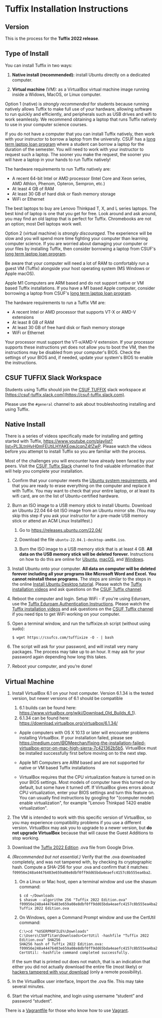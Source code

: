 # Tuffix Installation Instructions

## Version

This is the process for the **Tuffix 2022 release**.

## Type of Install

You can install Tuffix in two ways:

  1. **Native install (recommended):** install Ubuntu directly on a dedicated computer.

  1. **Virtual machine** (VM): as a VirtualBox virtual machine image running inside a Widows, MacOS, or Linux computer.

Option 1 (native) is *strongly recommended* for students because running natively allows Tuffix to make full use of your hardware, allowing software to run quickly and efficiently, and peripherals such as USB drives and wifi to work seamlessly. We recommend obtaining a laptop that runs Tuffix natively to use in your computer science courses.

If you do not have a computer that you can install Tuffix natively, then work with your instructor to borrow a laptop from the university. CSUF has a [long term laptop loan program](https://www.fullerton.edu/it/students/equipment/longtermlaptop.php) where a student can borrow a laptop for the duration of the semester. You will need to work with your instructor to request such a laptop. The sooner you make the request, the sooner you will have a laptop in your hands to run Tuffix natively! 

The hardware requirements to run Tuffix natively are:
* A recent 64-bit Intel or AMD processor (Intel Core and Xeon series, AMD Athlon, Phenom, Opteron, Sempron, etc.)
* At least 4 GB of RAM
* At least 30 GB of hard disk or flash memory storage
* WiFi or Ethernet

The best laptops to buy are Lenovo Thinkpad T, X, and L series laptops. The best kind of laptop is one that you get for free. Look around and ask around, you may find an old laptop that is perfect for Tuffix. Chromebooks are not an option; most Dell laptops work well.

Option 2 (virtual machine) is *strongly discouraged*. The experience will be slow and you will spend more time fighting your computer than learning computer science. If you are worried about damaging your computer or your files by installing Tuffix, then consider borrowing a laptop from CSUF's [long term laptop loan program](https://www.fullerton.edu/it/students/equipment/longtermlaptop.php).

Be aware that your computer will need a lot of RAM to comfortably run a guest VM (Tuffix) alongside your host operating system (MS Windows or Apple macOS).

Apple M1 Computers are ARM based and do not support native or VM based Tuffix installations. If you have a M1 based Apple computer, consider borrowing a laptop from CSUF's [long term laptop loan program](https://www.fullerton.edu/it/students/equipment/longtermlaptop.php).

The hardware requirements to run a Tuffix VM are:
* A recent Intel or AMD processor that supports VT-X or AMD-V extensions
* At least 8 GB of RAM
* At least 30 GB of free hard disk or flash memory storage
* WiFi or Ethernet

Your processor must support the VT-x/AMD-V extension. If your processor supports these instructions yet does not allow you to boot the VM, then the instructions may be disabled from your computer's BIOS. Check the settings of your BIOS and, if needed, update your system's BIOS to enable the instructions.

## CSUF TUFFIX Slack Workspace

Students using Tuffix should join the
[CSUF TUFFIX](https://csuf-tuffix.slack.com)
slack workspace at
[https://csuf-tuffix.slack.com](https://csuf-tuffix.slack.com).

Please use the `#general` channel to ask about troubleshooting
installing and using Tuffix.

## Native Install

There is a series of videos specifically made for installing and getting started with Tuffix, https://www.youtube.com/playlist?list=PL3LtnHvH0mFEUtiLHYAKEowJcqnZ4fZwP. Please watch the videos before you attempt to install Tuffix so you are familiar with the process.

Most of the challenges you will encounter have already been faced by your peers. Visit the [CSUF Tuffix Slack](https://csuf-tuffix.slack.com) channel to find valuable information that will help you complete your installation.

1. Confirm that your computer meets the [Ubuntu system requirements](https://help.ubuntu.com/community/Installation/SystemRequirements), and that you are ready to erase everything on the computer and replace it with Tuffix. You may want to check that your entire laptop, or at least its wifi card, are on the list of Ubuntu-certified hardware.

1. Burn an ISO image to a USB memory stick to install Ubuntu. Download an Ubuntu 22.04 64-bit ISO image from an Ubuntu mirror site. (You may skip this step if you ask your instructor for a pre-made USB memory stick or attend an ACM Linux Installfest.)

    1. Go to https://releases.ubuntu.com/22.04/

    1. Download the file `ubuntu-22.04.1-desktop-amd64.iso`.

    1. Burn the ISO image to a USB memory stick that is at least 4 GB. **All data on the USB memory stick will be deleted forever.** Instructions on how to do this are online for [Ubuntu](https://tutorials.ubuntu.com/tutorial/tutorial-create-a-usb-stick-on-ubuntu#0), [macOS](https://tutorials.ubuntu.com/tutorial/tutorial-create-a-usb-stick-on-macos#0), and [Windows](https://tutorials.ubuntu.com/tutorial/tutorial-create-a-usb-stick-on-windows#0).

1. Install Ubuntu onto your computer. **All data on computer will be deleted forever including all your programs like Microsoft Word and Excel. You cannot reinstall these programs.** The steps are similar to the steps in the online [Install Ubuntu Desktop tutorial](https://tutorials.ubuntu.com/tutorial/tutorial-install-ubuntu-desktop#3). Please watch the [Tuffix installation videos](https://www.youtube.com/playlist?list=PL3LtnHvH0mFEUtiLHYAKEowJcqnZ4fZwP) and ask questions on the [CSUF Tuffix channel](https://csuf-tuffix.slack.com).

1. Reboot the computer and login. Setup WiFi - if you're using Eduroam, use the [Tuffix Eduroam Authentication Instructions](eduroam.md). Please watch the [Tuffix installation videos](https://www.youtube.com/playlist?list=PL3LtnHvH0mFEUtiLHYAKEowJcqnZ4fZwP) and ask questions on the [CSUF Tuffix channel](https://csuf-tuffix.slack.com) if you need tips to get WiFi working on your computer.

1. Open a terminal window, and run the tuffixize.sh script (without using sudo):
   ```
   $ wget https://csufcs.com/tuffixize -O - | bash
   ```
1. The script will ask for your password, and will install very many packages. The process may take up to an hour. It may ask for your password again depending how long this takes.

1. Reboot your computer, and you’re done!

## Virtual Machine

1. Install VirtualBox 6.1 on your host computer. Version 6.1.34 is the tested version, but newer versions of 6.1 should be compatible
    1. 6.1 builds can be found here: https://www.virtualbox.org/wiki/Download_Old_Builds_6_1).
    1. 6.1.34 can be found here: https://download.virtualbox.org/virtualbox/6.1.34/

    - Apple computers with OS X 10.13 or later will encounter problems installing VirtualBox. If your installation failed, please see https://medium.com/@DMeechan/fixing-the-installation-failed-virtualbox-error-on-mac-high-sierra-7c421362b5b5. VirtualBox must be installed successfully first before moving on to the next step.

    - Apple M1 Computers are ARM based and are not supported for native or VM based Tuffix installations

    - VirtualBox requires that the CPU virtualization feature is turned on in your BIOS settings. Most models of computer have this turned on by default, but some have it turned off. If VirtualBox gives errors about CPU virtualization, enter your BIOS settings and turn this feature on. You can usually find instructions by googling for "(computer model) enable  virtualization", for example "Lenovo Thinkpad T420 enable virtualization".

1. The VM is intended to work with this specific version of VirtualBox, so you may experience compatibility problems if you use a different version. VirtualBox may ask you to upgrade to a newer version, but **do not upgrade VirtualBox** because that will cause the Guest Additions to stop working.

1. Download the [Tuffix 2022 Edition](https://drive.google.com/file/d/1AM8qoVylAhZ_Rt98d_UtdTAPPbuqmHyT/view) .ova file from Google Drive.

1. *(Recommended but not essential.)* Verify that the .ova downloaded completely, and was not tampered with, by checking its cryptographic hash. Compute a SHA-256 for your .ova and confirm that it matches: `f09956e248a44476403e659a08e8dbf0ff9dd65bda4eaefc4157c8b555ea4ba2`.

    1. On a Linux or Mac host, open a terminal window and use the shasum command:
        ```
        $ cd ~/Downloads
        $ shasum --algorithm 256 "Tuffix 2022 Edition.ova"
        f09956e248a44476403e659a08e8dbf0ff9dd65bda4eaefc4157c8b555ea4ba2  Tuffix 2022 Edition.ova
        ```

    1. On Windows, open a Command Prompt window and use the CertUtil command:
        ```
        C:\>cd "%USERPROFILE%\Downloads" 
        C:\Users\CSUFTitan\Downloads>CertUtil -hashfile "Tuffix 2022 Edition.ova" SHA256
        SHA256 hash of Tuffix 2022 Edition.ova:
        f09956e248a44476403e659a08e8dbf0ff9dd65bda4eaefc4157c8b555ea4ba2
        CertUtil: -hashfile command completed successfully.
        ```

    If the sum that is printed out does not match, that is an indication that either you did not actually download the entire file (most likely) or [hackers tampered with your download](https://en.wikipedia.org/wiki/Man-in-the-middle_attack) (only a remote possibility).

1. In the VirtualBox user interface, Import the .ova file. This may take several minutes.

1. Start the virtual machine, and login using username “student” and password “student”.

There is a [Vagrantfile](vagrant/Vagrantfile) for those who know how to use [Vagrant](vagrantup.com).
